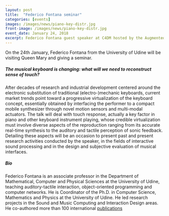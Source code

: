 ```yaml
---
layout: post
title:  "Federico Fontana seminar"
categories: [events]
images: /images/news/piano-key-distr.jpg
front-image: /images/news/piano-key-distr.jpg
event_date: January 24, 2018
excerpt: Federico Fontana guest speaker at C4DM hosted by the Augmented Instruments Laboratory.
---
```


On the 24th January, Federico Fontana from the University of Udine will be visiting Queen Mary and giving a seminar.

##### The musical keyboard is changing: what will we need to reconstruct sense of touch?

After decades of research and industrial development centered around the electronic substitution of traditional (electro-)mechanic keyboards, current market trends point toward a progressive virtualization of the keyboard concept, essentially obtained by interfacing the performer to a compact mobile synthesizer through novel motion sensors and multi-modal actuators. The talk will deal with touch response, actually a key factor in piano and other keyboard instrument playing, whose credible virtualization must involve diverse aspects of the reproduction ranging from its accurate real-time synthesis to the auditory and tactile perception of sonic feedback. Detailing these aspects will be an occasion to present past and present research activities conducted by the speaker, in the fields of interactive sound processing and in the design and subjective evaluation of musical interfaces.

##### Bio

Federico Fontana is an associate professor in the Department of Mathematical, Computer and Physical Sciences at the University of Udine, teaching auditory-tactile interaction, object-oriented programming and computer networks. He is Coordinator of the Ph.D. in Computer Science, Mathematics and Physics at the University of Udine. He led research projects in the Sound and Music Computing and Interaction Design areas. He co-authored more than 100 international [publications]( https://people.uniud.it/page/federico.fontana)
